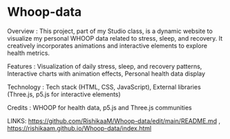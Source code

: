 # Whoop-data

Overview :
This project, part of my Studio class, is a dynamic website to visualize my personal WHOOP data related to stress, sleep, and recovery. It creatively incorporates animations and interactive elements to explore health metrics.

Features :
Visualization of daily stress, sleep, and recovery patterns,
Interactive charts with animation effects,
Personal health data display

Technology :
Tech stack (HTML, CSS, JavaScript), 
External libraries (Three.js, p5.js for interactive elements)

Credits :
WHOOP for health data,
p5.js and Three.js communities

LINKS:
https://github.com/RishikaaM/Whoop-data/edit/main/README.md , 
https://rishikaam.github.io/Whoop-data/index.html
